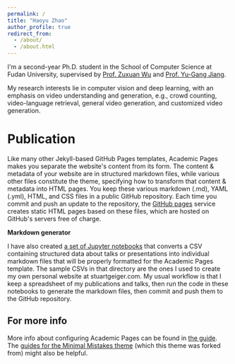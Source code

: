 ```yaml
---
permalink: /
title: "Haoyu Zhao"
author_profile: true
redirect_from: 
  - /about/
  - /about.html
---
```


I'm a second-year Ph.D. student in the School of Computer Science at Fudan University, supervised by [Prof. Zuxuan Wu](https://zxwu.azurewebsites.net/) and [Prof. Yu-Gang Jiang](https://scholar.google.com/citations?user=f3_FP8AAAAAJ&hl=en). 

My research interests lie in computer vision and deep learning, with an emphasis on video understanding and generation, e.g., crowd counting, video-language retrieval, general video generation, and customized video generation.

Publication
======
Like many other Jekyll-based GitHub Pages templates, Academic Pages makes you separate the website's content from its form. The content & metadata of your website are in structured markdown files, while various other files constitute the theme, specifying how to transform that content & metadata into HTML pages. You keep these various markdown (.md), YAML (.yml), HTML, and CSS files in a public GitHub repository. Each time you commit and push an update to the repository, the [GitHub pages](https://pages.github.com/) service creates static HTML pages based on these files, which are hosted on GitHub's servers free of charge.


**Markdown generator**

I have also created [a set of Jupyter notebooks](https://github.com/academicpages/academicpages.github.io/tree/master/markdown_generator
) that converts a CSV containing structured data about talks or presentations into individual markdown files that will be properly formatted for the Academic Pages template. The sample CSVs in that directory are the ones I used to create my own personal website at stuartgeiger.com. My usual workflow is that I keep a spreadsheet of my publications and talks, then run the code in these notebooks to generate the markdown files, then commit and push them to the GitHub repository.



For more info
------
More info about configuring Academic Pages can be found in [the guide](https://academicpages.github.io/markdown/). The [guides for the Minimal Mistakes theme](https://mmistakes.github.io/minimal-mistakes/docs/configuration/) (which this theme was forked from) might also be helpful.
